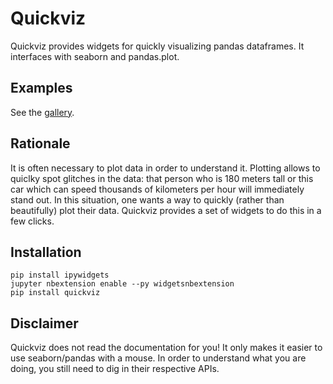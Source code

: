 Quickviz
========

Quickviz provides widgets for quickly visualizing pandas dataframes. It
interfaces with seaborn and pandas.plot.

Examples
--------

See the [gallery](https://nbviewer.jupyter.org/github/chmduquesne/quickviz/tree/master/examples/).

Rationale
---------

It is often necessary to plot data in order to understand it. Plotting
allows to quiclky spot glitches in the data: that person who is 180 meters
tall or this car which can speed thousands of kilometers per hour will
immediately stand out. In this situation, one wants a way to quickly
(rather than beautifully) plot their data. Quickviz provides a set of
widgets to do this in a few clicks.

Installation
------------

    pip install ipywidgets
    jupyter nbextension enable --py widgetsnbextension
    pip install quickviz

Disclaimer
----------

Quickviz does not read the documentation for you! It only makes it easier
to use seaborn/pandas with a mouse. In order to understand what you are
doing, you still need to dig in their respective APIs.
